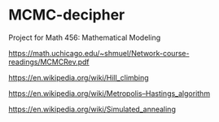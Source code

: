 # MCMC-decipher

Project for Math 456: Mathematical Modeling

https://math.uchicago.edu/~shmuel/Network-course-readings/MCMCRev.pdf

https://en.wikipedia.org/wiki/Hill_climbing

https://en.wikipedia.org/wiki/Metropolis–Hastings_algorithm

https://en.wikipedia.org/wiki/Simulated_annealing
